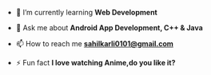 
- 🌱 I’m currently learning **Web Development**

- 💬 Ask me about **Android App Development, C++ & Java**

- 📫 How to reach me **sahilkarli0101@gmail.com**

- ⚡ Fun fact **I love watching Anime,do you like it?**


